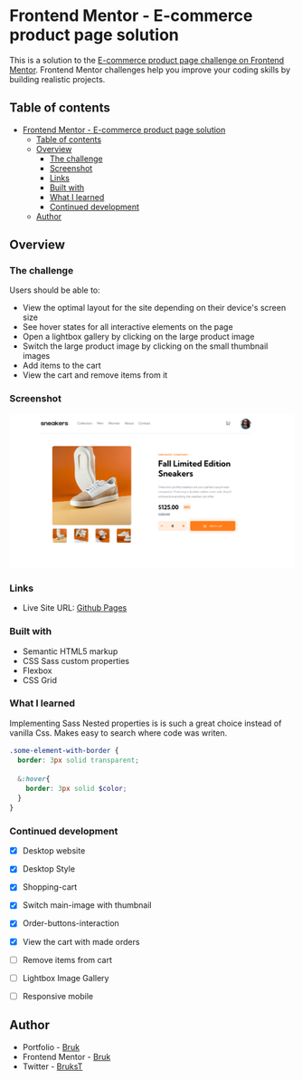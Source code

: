 # Frontend Mentor - E-commerce product page solution

This is a solution to the [E-commerce product page challenge on Frontend Mentor](https://www.frontendmentor.io/challenges/ecommerce-product-page-UPsZ9MJp6). Frontend Mentor challenges help you improve your coding skills by building realistic projects.



## Table of contents

- [Frontend Mentor - E-commerce product page solution](#frontend-mentor---e-commerce-product-page-solution)
  - [Table of contents](#table-of-contents)
  - [Overview](#overview)
    - [The challenge](#the-challenge)
    - [Screenshot](#screenshot)
    - [Links](#links)
    - [Built with](#built-with)
    - [What I learned](#what-i-learned)
    - [Continued development](#continued-development)
  - [Author](#author)



## Overview


### The challenge

Users should be able to:

- View the optimal layout for the site depending on their device's screen size
- See hover states for all interactive elements on the page
- Open a lightbox gallery by clicking on the large product image
- Switch the large product image by clicking on the small thumbnail images
- Add items to the cart
- View the cart and remove items from it

### Screenshot

![](./images/product-info.png)

### Links

- Live Site URL: [Github Pages](https://brukkk.github.io/product-info/)


### Built with

- Semantic HTML5 markup
- CSS Sass custom properties
- Flexbox
- CSS Grid


### What I learned

Implementing Sass Nested properties is is such a great choice instead of vanilla Css. Makes easy to search where code was writen.


```scss
.some-element-with-border {
  border: 3px solid transparent;

  &:hover{
    border: 3px solid $color;
  }
}

```



### Continued development

- [x] Desktop website
- [x] Desktop Style
- [x] Shopping-cart
- [x] Switch main-image with thumbnail
- [x] Order-buttons-interaction
- [x] View the cart with made orders
- [ ] Remove items from cart
- [ ] Lightbox Image Gallery
- [ ] Responsive mobile


## Author

- Portfolio - [Bruk](https://brukkk.github.io/bruk/)
- Frontend Mentor - [Bruk](https://www.frontendmentor.io/profile/Brukkk)
- Twitter - [BruksT](https://twitter.com/BruksT)
